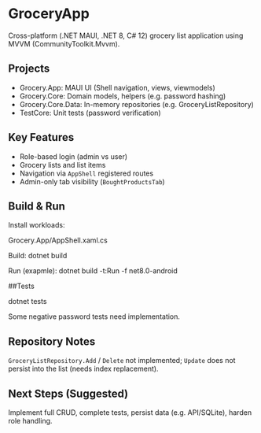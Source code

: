 # GroceryApp

Cross-platform (.NET MAUI, .NET 8, C# 12) grocery list application using MVVM (CommunityToolkit.Mvvm).

## Projects
- Grocery.App: MAUI UI (Shell navigation, views, viewmodels)
- Grocery.Core: Domain models, helpers (e.g. password hashing)
- Grocery.Core.Data: In-memory repositories (e.g. GroceryListRepository)
- TestCore: Unit tests (password verification)

## Key Features
- Role-based login (admin vs user)
- Grocery lists and list items
- Navigation via `AppShell` registered routes
- Admin-only tab visibility (`BoughtProductsTab`)

## Build & Run
Install workloads:

Grocery.App/AppShell.xaml.cs

Build:
dotnet build

Run (exapmle):
dotnet build -t:Run -f net8.0-android

##Tests

dotnet tests

Some negative password tests need implementation.

## Repository Notes
`GroceryListRepository.Add` / `Delete` not implemented; `Update` does not persist into the list (needs index replacement).

## Next Steps (Suggested)
Implement full CRUD, complete tests, persist data (e.g. API/SQLite), harden role handling.